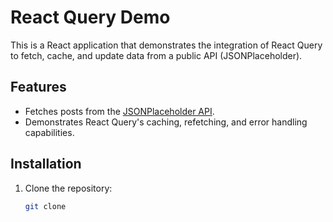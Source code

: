 # React Query Demo

This is a React application that demonstrates the integration of React Query to fetch, cache, and update data from a public API (JSONPlaceholder).

## Features

- Fetches posts from the [JSONPlaceholder API](https://jsonplaceholder.typicode.com/posts).
- Demonstrates React Query's caching, refetching, and error handling capabilities.

## Installation

1. Clone the repository:
   ```bash
   git clone 
